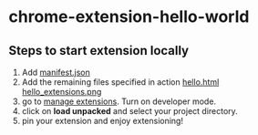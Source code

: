 # chrome-extension-hello-world

## Steps to start extension locally
1. Add [manifest.json](manifest.json)
2. Add the remaining files specified in action [hello.html](hello.html) [hello_extensions.png](hello_extensions.png)
3. go to [manage extensions](chrome://extensions/). Turn on developer mode.
4. click on **load unpacked** and select your project directory.
5. pin your extension and enjoy extensioning!